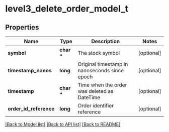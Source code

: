 # level3_delete_order_model_t

## Properties
Name | Type | Description | Notes
------------ | ------------- | ------------- | -------------
**symbol** | **char \*** | The stock symbol | [optional] 
**timestamp_nanos** | **long** | Original timestamp in nanoseconds since epoch | [optional] 
**timestamp** | **char \*** | Time when the order was deleted as DateTime | [optional] 
**order_id_reference** | **long** | Order identifier reference | [optional] 

[[Back to Model list]](../README.md#documentation-for-models) [[Back to API list]](../README.md#documentation-for-api-endpoints) [[Back to README]](../README.md)


